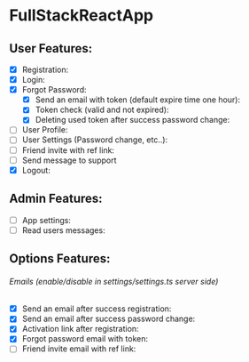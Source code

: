 # FullStackReactApp


## User Features:
- [x] Registration:
- [x] Login:
- [x] Forgot Password:
    - [x] Send an email with token (default expire time one hour):
    - [x] Token check (valid and not expired):
    - [x] Deleting used token after success password change:
- [ ] User Profile:
- [ ] User Settings (Password change, etc..):
- [ ] Friend invite with ref link:
- [ ] Send message to support
- [x] Logout:

## Admin Features:
- [ ] App settings:
- [ ] Read users messages:

## Options Features:
###### Emails (enable/disable in settings/settings.ts server side)
- [x] Send an email after success registration:
- [x] Send an email after success password change:
- [x] Activation link after registration:
- [x] Forgot password email with token:
- [ ] Friend invite email with ref link: